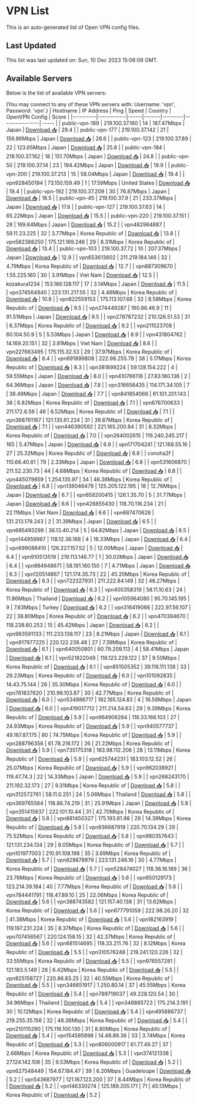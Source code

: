 # VPN List

This is an auto-generated list of Open VPN config files.

## Last Updated

This list was last updated on: Sun, 10 Dec 2023 15:06:08 GMT.

## Available Servers

Below is the list of available VPN servers:

(You may connect to any of these VPN servers with: Username: 'vpn', Password: 'vpn'.)
| Hostname | IP Address | Ping | Speed | Country | OpenVPN Config | Score |
|----------|------------|------|-------|---------|----------------| ----- |
| public-vpn-189 | 219.100.37.180 | 14 | 187.47Mbps | Japan | [Download 📥](./configs/server_0_JP.ovpn) | 29.4 |
| public-vpn-177 | 219.100.37.142 | 21 | 156.86Mbps | Japan | [Download 📥](./configs/server_1_JP.ovpn) | 28.6 |
| public-vpn-123 | 219.100.37.89 | 22 | 123.65Mbps | Japan | [Download 📥](./configs/server_2_JP.ovpn) | 25.8 |
| public-vpn-184 | 219.100.37.162 | 18 | 151.70Mbps | Japan | [Download 📥](./configs/server_3_JP.ovpn) | 24.8 |
| public-vpn-50 | 219.100.37.14 | 23 | 194.42Mbps | Japan | [Download 📥](./configs/server_4_JP.ovpn) | 19.9 |
| public-vpn-200 | 219.100.37.213 | 15 | 58.04Mbps | Japan | [Download 📥](./configs/server_5_JP.ovpn) | 19.4 |
| vpn928450194 | 73.150.159.49 | 1 | 17.59Mbps | United States | [Download 📥](./configs/server_6_US.ovpn) | 19.4 |
| public-vpn-192 | 219.100.37.209 | 30 | 76.87Mbps | Japan | [Download 📥](./configs/server_7_JP.ovpn) | 18.5 |
| public-vpn-45 | 219.100.37.9 | 21 | 233.37Mbps | Japan | [Download 📥](./configs/server_8_JP.ovpn) | 17.6 |
| public-vpn-127 | 219.100.37.63 | 14 | 65.22Mbps | Japan | [Download 📥](./configs/server_9_JP.ovpn) | 15.5 |
| public-vpn-220 | 219.100.37.151 | 28 | 169.64Mbps | Japan | [Download 📥](./configs/server_10_JP.ovpn) | 15.2 |
| vpn482964887 | 59.11.23.225 | 32 | 3.77Mbps | Korea Republic of | [Download 📥](./configs/server_11_KR.ovpn) | 13.8 |
| vpn582388250 | 175.121.169.246 | 29 | 8.31Mbps | Korea Republic of | [Download 📥](./configs/server_12_KR.ovpn) | 13.4 |
| public-vpn-103 | 219.100.37.72 | 10 | 207.37Mbps | Japan | [Download 📥](./configs/server_13_JP.ovpn) | 12.9 |
| vpn653613602 | 211.219.184.146 | 32 | 4.79Mbps | Korea Republic of | [Download 📥](./configs/server_14_KR.ovpn) | 12.7 |
| vpn887309670 | 1.55.225.160 | 30 | 3.91Mbps | Viet Nam | [Download 📥](./configs/server_15_VN.ovpn) | 12.5 |
| kozakura1234 | 153.166.128.117 | 17 | 3.14Mbps | Japan | [Download 📥](./configs/server_16_JP.ovpn) | 11.5 |
| vpn374564840 | 223.131.217.55 | 32 | 4.46Mbps | Korea Republic of | [Download 📥](./configs/server_17_KR.ovpn) | 10.8 |
| vpn822559153 | 175.113.107.68 | 32 | 8.58Mbps | Korea Republic of | [Download 📥](./configs/server_18_KR.ovpn) | 9.5 |
| vpn274449287 | 160.86.46.9 | 11 | 91.51Mbps | Japan | [Download 📥](./configs/server_19_JP.ovpn) | 9.5 |
| vpn278787232 | 210.126.51.53 | 31 | 6.37Mbps | Korea Republic of | [Download 📥](./configs/server_20_KR.ovpn) | 9.2 |
| vpn211523708 | 60.104.50.9 | 5 | 5.53Mbps | Japan | [Download 📥](./configs/server_21_JP.ovpn) | 8.9 |
| vpn431804762 | 14.169.20.151 | 32 | 3.81Mbps | Viet Nam | [Download 📥](./configs/server_22_VN.ovpn) | 8.6 |
| vpn227663495 | 175.115.32.53 | 29 | 37.97Mbps | Korea Republic of | [Download 📥](./configs/server_23_KR.ovpn) | 8.4 |
| vpn691899808 | 222.98.255.78 | 38 | 5.17Mbps | Korea Republic of | [Download 📥](./configs/server_24_KR.ovpn) | 8.3 |
| vpn381899224 | 59.128.154.222 | 4 | 59.55Mbps | Japan | [Download 📥](./configs/server_25_JP.ovpn) | 8.0 |
| vpn410766118 | 27.83.180.136 | 2 | 64.36Mbps | Japan | [Download 📥](./configs/server_26_JP.ovpn) | 7.8 |
| vpn316656435 | 114.171.34.105 | 7 | 36.49Mbps | Japan | [Download 📥](./configs/server_27_JP.ovpn) | 7.7 |
| vpn841854066 | 61.101.201.143 | 38 | 6.82Mbps | Korea Republic of | [Download 📥](./configs/server_28_KR.ovpn) | 7.1 |
| vpn676700633 | 211.172.6.56 | 46 | 6.52Mbps | Korea Republic of | [Download 📥](./configs/server_29_KR.ovpn) | 7.1 |
| vpn368761167 | 121.135.61.224 | 31 | 39.87Mbps | Korea Republic of | [Download 📥](./configs/server_30_KR.ovpn) | 7.1 |
| vpn446390592 | 221.165.200.84 | 31 | 8.32Mbps | Korea Republic of | [Download 📥](./configs/server_31_KR.ovpn) | 7.0 |
| vpn264002615 | 119.240.245.217 | 165 | 5.47Mbps | Japan | [Download 📥](./configs/server_32_JP.ovpn) | 6.9 |
| vpn171704241 | 121.168.55.16 | 27 | 25.32Mbps | Korea Republic of | [Download 📥](./configs/server_33_KR.ovpn) | 6.8 |
| conoha2f | 110.66.40.61 | 79 | 2.33Mbps | Japan | [Download 📥](./configs/server_34_JP.ovpn) | 6.8 |
| vpn531606870 | 211.52.230.73 | 44 | 4.68Mbps | Korea Republic of | [Download 📥](./configs/server_35_KR.ovpn) | 6.8 |
| vpn445079859 | 1.254.135.97 | 34 | 46.36Mbps | Korea Republic of | [Download 📥](./configs/server_36_KR.ovpn) | 6.8 |
| vpn138046479 | 125.205.122.195 | 18 | 12.76Mbps | Japan | [Download 📥](./configs/server_37_JP.ovpn) | 6.7 |
| vpn658200415 | 126.1.35.70 | 5 | 31.77Mbps | Japan | [Download 📥](./configs/server_38_JP.ovpn) | 6.6 |
| vpn426855430 | 118.70.116.234 | 21 | 22.11Mbps | Viet Nam | [Download 📥](./configs/server_39_VN.ovpn) | 6.6 |
| vpn687470628 | 131.213.179.243 | 2 | 31.39Mbps | Japan | [Download 📥](./configs/server_40_JP.ovpn) | 6.5 |
| vpn685493298 | 36.13.40.214 | 5 | 64.82Mbps | Japan | [Download 📥](./configs/server_41_JP.ovpn) | 6.5 |
| vpn144959967 | 118.12.36.188 | 4 | 18.33Mbps | Japan | [Download 📥](./configs/server_42_JP.ovpn) | 6.4 |
| vpn699088410 | 126.227.157.52 | 5 | 12.00Mbps | Japan | [Download 📥](./configs/server_43_JP.ovpn) | 6.4 |
| vpn910513519 | 219.113.146.77 | 1 | 30.02Mbps | Japan | [Download 📥](./configs/server_44_JP.ovpn) | 6.4 |
| vpn984948671 | 58.191.160.150 | 7 | 4.71Mbps | Japan | [Download 📥](./configs/server_45_JP.ovpn) | 6.3 |
| vpn120514867 | 121.174.35.73 | 22 | 45.20Mbps | Korea Republic of | [Download 📥](./configs/server_46_KR.ovpn) | 6.3 |
| vpn722327931 | 211.222.84.149 | 32 | 46.27Mbps | Korea Republic of | [Download 📥](./configs/server_47_KR.ovpn) | 6.3 |
| vpn400358319 | 58.11.10.63 | 24 | 11.86Mbps | Thailand | [Download 📥](./configs/server_48_TH.ovpn) | 6.2 |
| vpn105964080 | 95.70.145.195 | 9 | 7.63Mbps | Turkey | [Download 📥](./configs/server_49_TR.ovpn) | 6.2 |
| vpn316419066 | 222.97.56.107 | 22 | 38.80Mbps | Korea Republic of | [Download 📥](./configs/server_50_KR.ovpn) | 6.2 |
| vpn470394670 | 118.238.60.253 | 15 | 45.42Mbps | Japan | [Download 📥](./configs/server_51_JP.ovpn) | 6.2 |
| vpn963591133 | 111.233.138.117 | 23 | 8.21Mbps | Japan | [Download 📥](./configs/server_52_JP.ovpn) | 6.1 |
| vpn917977225 | 220.122.238.48 | 27 | 7.39Mbps | Korea Republic of | [Download 📥](./configs/server_53_KR.ovpn) | 6.1 |
| vpn640050801 | 60.79.209.113 | 4 | 58.41Mbps | Japan | [Download 📥](./configs/server_54_JP.ovpn) | 6.1 |
| vpn521822049 | 116.123.229.122 | 37 | 9.50Mbps | Korea Republic of | [Download 📥](./configs/server_55_KR.ovpn) | 6.1 |
| vpn851505352 | 39.116.111.138 | 33 | 29.23Mbps | Korea Republic of | [Download 📥](./configs/server_56_KR.ovpn) | 6.0 |
| vpn101092835 | 14.43.75.144 | 26 | 35.30Mbps | Korea Republic of | [Download 📥](./configs/server_57_KR.ovpn) | 6.0 |
| vpn761837620 | 210.96.103.87 | 30 | 42.77Mbps | Korea Republic of | [Download 📥](./configs/server_58_KR.ovpn) | 6.0 |
| vpn534886717 | 182.165.124.83 | 4 | 16.58Mbps | Japan | [Download 📥](./configs/server_59_JP.ovpn) | 6.0 |
| vpn419017712 | 211.214.54.63 | 29 | 9.39Mbps | Korea Republic of | [Download 📥](./configs/server_60_KR.ovpn) | 5.9 |
| vpn964906264 | 118.33.166.103 | 27 | 24.93Mbps | Korea Republic of | [Download 📥](./configs/server_61_KR.ovpn) | 5.9 |
| vpn940577737 | 49.167.87.175 | 80 | 74.75Mbps | Korea Republic of | [Download 📥](./configs/server_62_KR.ovpn) | 5.9 |
| vpn288796356 | 61.78.216.172 | 26 | 21.22Mbps | Korea Republic of | [Download 📥](./configs/server_63_KR.ovpn) | 5.9 |
| vpn735175318 | 183.98.112.206 | 28 | 13.11Mbps | Korea Republic of | [Download 📥](./configs/server_64_KR.ovpn) | 5.9 |
| vpn625744231 | 183.103.12.52 | 26 | 25.07Mbps | Korea Republic of | [Download 📥](./configs/server_65_KR.ovpn) | 5.9 |
| vpn962038921 | 119.47.74.3 | 22 | 14.33Mbps | Japan | [Download 📥](./configs/server_66_JP.ovpn) | 5.9 |
| vpn268243170 | 211.192.32.173 | 27 | 9.31Mbps | Korea Republic of | [Download 📥](./configs/server_67_KR.ovpn) | 5.8 |
| vpn312572761 | 58.11.0.251 | 24 | 5.06Mbps | Thailand | [Download 📥](./configs/server_68_TH.ovpn) | 5.8 |
| vpn369765564 | 118.86.74.219 | 31 | 25.91Mbps | Japan | [Download 📥](./configs/server_69_JP.ovpn) | 5.8 |
| vpn351415637 | 222.101.10.44 | 31 | 42.70Mbps | Korea Republic of | [Download 📥](./configs/server_70_KR.ovpn) | 5.8 |
| vpn881450327 | 175.193.81.98 | 29 | 14.39Mbps | Korea Republic of | [Download 📥](./configs/server_71_KR.ovpn) | 5.8 |
| vpn936687919 | 220.70.134.29 | 29 | 75.52Mbps | Korea Republic of | [Download 📥](./configs/server_72_KR.ovpn) | 5.8 |
| vpn980357643 | 121.131.234.134 | 29 | 8.05Mbps | Korea Republic of | [Download 📥](./configs/server_73_KR.ovpn) | 5.7 |
| vpn101977003 | 210.91.108.198 | 35 | 3.69Mbps | Korea Republic of | [Download 📥](./configs/server_74_KR.ovpn) | 5.7 |
| vpn829878979 | 223.131.246.16 | 30 | 4.77Mbps | Korea Republic of | [Download 📥](./configs/server_75_KR.ovpn) | 5.7 |
| vpn528474027 | 118.36.16.189 | 36 | 23.76Mbps | Korea Republic of | [Download 📥](./configs/server_76_KR.ovpn) | 5.6 |
| vpn650129173 | 123.214.39.184 | 40 | 7.77Mbps | Korea Republic of | [Download 📥](./configs/server_77_KR.ovpn) | 5.6 |
| vpn784441791 | 118.47.89.10 | 25 | 22.06Mbps | Korea Republic of | [Download 📥](./configs/server_78_KR.ovpn) | 5.6 |
| vpn388743582 | 121.157.40.138 | 31 | 13.62Mbps | Korea Republic of | [Download 📥](./configs/server_79_KR.ovpn) | 5.6 |
| vpn677791059 | 222.98.26.20 | 32 | 41.38Mbps | Korea Republic of | [Download 📥](./configs/server_80_KR.ovpn) | 5.6 |
| vpn182163919 | 119.197.231.224 | 35 | 8.37Mbps | Korea Republic of | [Download 📥](./configs/server_81_KR.ovpn) | 5.6 |
| vpn707456567 | 220.124.158.15 | 32 | 42.37Mbps | Korea Republic of | [Download 📥](./configs/server_82_KR.ovpn) | 5.6 |
| vpn681514695 | 118.33.211.76 | 32 | 8.12Mbps | Korea Republic of | [Download 📥](./configs/server_83_KR.ovpn) | 5.5 |
| vpn310576248 | 219.241.120.226 | 32 | 33.55Mbps | Korea Republic of | [Download 📥](./configs/server_84_KR.ovpn) | 5.5 |
| vpn976557281 | 121.183.5.149 | 28 | 6.42Mbps | Korea Republic of | [Download 📥](./configs/server_85_KR.ovpn) | 5.5 |
| vpn825158727 | 220.86.83.25 | 32 | 40.55Mbps | Korea Republic of | [Download 📥](./configs/server_86_KR.ovpn) | 5.5 |
| vpn346651917 | 1.250.80.14 | 37 | 45.55Mbps | Korea Republic of | [Download 📥](./configs/server_87_KR.ovpn) | 5.4 |
| vpn789719037 | 49.228.120.54 | 30 | 34.96Mbps | Thailand | [Download 📥](./configs/server_88_TH.ovpn) | 5.4 |
| vpn346885723 | 175.214.3.191 | 30 | 10.12Mbps | Korea Republic of | [Download 📥](./configs/server_89_KR.ovpn) | 5.4 |
| vpn495886737 | 219.255.35.156 | 32 | 48.36Mbps | Korea Republic of | [Download 📥](./configs/server_90_KR.ovpn) | 5.4 |
| vpn210115290 | 175.116.100.130 | 31 | 8.80Mbps | Korea Republic of | [Download 📥](./configs/server_91_KR.ovpn) | 5.4 |
| vpn154585898 | 14.48.89.36 | 33 | 3.74Mbps | Korea Republic of | [Download 📥](./configs/server_92_KR.ovpn) | 5.3 |
| vpn806000917 | 61.77.49.27 | 37 | 2.66Mbps | Korea Republic of | [Download 📥](./configs/server_93_KR.ovpn) | 5.3 |
| vpn374121338 | 27.124.142.108 | 35 | 9.53Mbps | Korea Republic of | [Download 📥](./configs/server_94_KR.ovpn) | 5.2 |
| vpn627548449 | 154.67.184.47 | 39 | 6.20Mbps | Guadeloupe | [Download 📥](./configs/server_95_GP.ovpn) | 5.2 |
| vpn543687977 | 121.167.123.200 | 37 | 8.44Mbps | Korea Republic of | [Download 📥](./configs/server_96_KR.ovpn) | 5.2 |
| vpn146330274 | 125.189.205.171 | 71 | 45.13Mbps | Korea Republic of | [Download 📥](./configs/server_97_KR.ovpn) | 5.2 |
